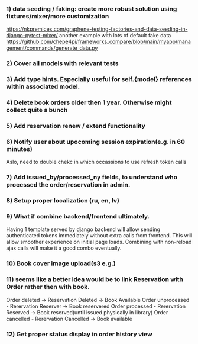 
### 1) data seeding / faking: create more robust solution using fixtures/mixer/more customization
https://nkpremices.com/graphene-testing-factories-and-data-seeding-in-django-pytest-mixer/
another example with lots of default fake data
https://github.com/chepe4pi/frameworks_compare/blob/main/myapp/management/commands/generate_data.py

### 2) Cover all models with relevant tests

### 3) Add type hints. Especially useful for self.{model} references within associated model.

### 4) Delete book orders older then 1 year. Otherwise might collect quite a bunch

### 5) Add reservation renew / extend functionality

### 6) Notify user about upocoming session expiration(e.g. in 60 minutes)
Aslo, need to double chekc in which occassions to use refresh token calls


### 7) Add issued_by/processed_ny fields, to understand who processed the order/reservation in admin.


### 8) Setup proper localization (ru, en, lv)

### 9) What if combine backend/frontend ultimately.
Having 1 template served by django backend will allow sending authenticated tokens immediately
without extra calls from frontend. This will allow smoother experience on initial page loads.
Combining with non-reload ajax calls will make it a good combo eventually.

### 10) Book cover image upload(s3 e.g.)


### 11) seems like a better idea would be to link Reservation with Order rather then with book.
Order deleted -> Reservation Deleted -> Book Available
Order unprocessed - Rerervation Reserver -> Book reservered
Order processed - Rerervation Reserved -> Book reserved(until issued physically in library)
Order cancelled - Rerervation Cancelled -> Book available


### 12) Get proper status display in order history view
